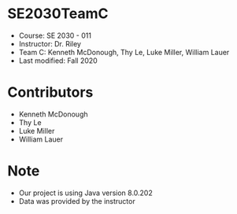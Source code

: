# SE2030TeamC
- Course: SE 2030 - 011
- Instructor: Dr. Riley
- Team C: Kenneth McDonough, Thy Le, Luke Miller, William Lauer
- Last modified: Fall 2020
# Contributors
- Kenneth McDonough
- Thy Le
- Luke Miller
- William Lauer
# Note
- Our project is using Java version 8.0.202
- Data was provided by the instructor
